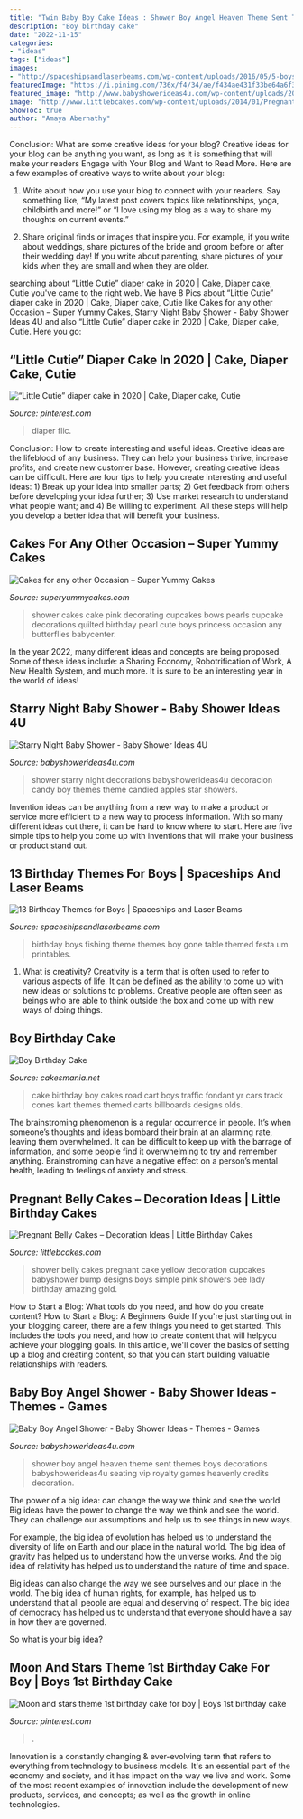 ```yaml
---
title: "Twin Baby Boy Cake Ideas : Shower Boy Angel Heaven Theme Sent Themes Boys Decorations Babyshowerideas4u Seating Vip Royalty Games Heavenly Credits Decoration"
description: "Boy birthday cake"
date: "2022-11-15"
categories:
- "ideas"
tags: ["ideas"]
images:
- "http://spaceshipsandlaserbeams.com/wp-content/uploads/2016/05/5-boys-gone-fishing-birthday-party-dessert-table.jpg"
featuredImage: "https://i.pinimg.com/736x/f4/34/ae/f434ae431f33be64a6f3f396acf1c582.jpg"
featured_image: "http://www.babyshowerideas4u.com/wp-content/uploads/2016/09/Baby-Boy-Angel-Shower-Vip-Seating.jpg"
image: "http://www.littlebcakes.com/wp-content/uploads/2014/01/Pregnant-Belly-Cakes-Pictures.jpg"
ShowToc: true
author: "Amaya Abernathy"
---
```



Conclusion: What are some creative ideas for your blog?
Creative ideas for your blog can be anything you want, as long as it is something that will make your readers Engage with Your Blog and Want to Read More. Here are a few examples of creative ways to write about your blog:
1. Write about how you use your blog to connect with your readers. Say something like, “My latest post covers topics like relationships, yoga, childbirth and more!” or “I love using my blog as a way to share my thoughts on current events.”

2. Share original finds or images that inspire you. For example, if you write about weddings, share pictures of the bride and groom before or after their wedding day! If you write about parenting, share pictures of your kids when they are small and when they are older.


	

		
searching about “Little Cutie” diaper cake in 2020 | Cake, Diaper cake, Cutie you've came to the right web. We have 8 Pics about “Little Cutie” diaper cake in 2020 | Cake, Diaper cake, Cutie like Cakes for any other Occasion – Super Yummy Cakes, Starry Night Baby Shower - Baby Shower Ideas 4U and also “Little Cutie” diaper cake in 2020 | Cake, Diaper cake, Cutie. Here you go:
		
    
## “Little Cutie” Diaper Cake In 2020 | Cake, Diaper Cake, Cutie

<img loading=lazy src="https://i.pinimg.com/736x/f4/34/ae/f434ae431f33be64a6f3f396acf1c582.jpg" onerror="this.onerror=null;this.src='https://tse1.mm.bing.net/th?id=OIP.xOatCgeQi7NWkKaDWSMfkAHaJ3&amp;pid=15.1';" alt="“Little Cutie” diaper cake in 2020 | Cake, Diaper cake, Cutie">

_Source: pinterest.com_

>diaper flic. 

	

Conclusion: How to create interesting and useful ideas.
Creative ideas are the lifeblood of any business. They can help your business thrive, increase profits, and create new customer base. However, creating creative ideas can be difficult. Here are four tips to help you create interesting and useful ideas: 1) Break up your idea into smaller parts; 2) Get feedback from others before developing your idea further; 3) Use market research to understand what people want; and 4) Be willing to experiment. All these steps will help you develop a better idea that will benefit your business.

    
## Cakes For Any Other Occasion – Super Yummy Cakes

<img loading=lazy src="https://www.superyummycakes.com/wp-content/uploads/2016/04/palmcoastbunnellbabyshowercake5-750x1000.jpg" onerror="this.onerror=null;this.src='https://tse3.mm.bing.net/th?id=OIP.Gx9ELOsEhmAHcMajWPGW4wHaJ4&amp;pid=15.1';" alt="Cakes for any other Occasion – Super Yummy Cakes">

_Source: superyummycakes.com_

>shower cakes cake pink decorating cupcakes bows pearls cupcake decorations quilted birthday pearl cute boys princess occasion any butterflies babycenter. 

	

In the year 2022, many different ideas and concepts are being proposed. Some of these ideas include: a Sharing Economy, Robotrification of Work, A New Health System, and much more. It is sure to be an interesting year in the world of ideas!

    
## Starry Night Baby Shower - Baby Shower Ideas 4U

<img loading=lazy src="https://babyshowerideas4u.com/wp-content/uploads/2016/09/Starry-Night-Baby-Shower-Candied-Apples.jpg" onerror="this.onerror=null;this.src='https://tse3.mm.bing.net/th?id=OIP.d3Oqj8h7n6iIgZmco2JIUQHaJ4&amp;pid=15.1';" alt="Starry Night Baby Shower - Baby Shower Ideas 4U">

_Source: babyshowerideas4u.com_

>shower starry night decorations babyshowerideas4u decoracion candy boy themes theme candied apples star showers. 

	

Invention ideas can be anything from a new way to make a product or service more efficient to a new way to process information. With so many different ideas out there, it can be hard to know where to start. Here are five simple tips to help you come up with inventions that will make your business or product stand out.

    
## 13 Birthday Themes For Boys | Spaceships And Laser Beams

<img loading=lazy src="http://spaceshipsandlaserbeams.com/wp-content/uploads/2016/05/5-boys-gone-fishing-birthday-party-dessert-table.jpg" onerror="this.onerror=null;this.src='https://tse4.mm.bing.net/th?id=OIP.7TUERBldKyqz6adQAp1c2gHaLH&amp;pid=15.1';" alt="13 Birthday Themes for Boys | Spaceships and Laser Beams">

_Source: spaceshipsandlaserbeams.com_

>birthday boys fishing theme themes boy gone table themed festa um printables. 

	

1. What is creativity?
Creativity is a term that is often used to refer to various aspects of life. It can be defined as the ability to come up with new ideas or solutions to problems. Creative people are often seen as beings who are able to think outside the box and come up with new ways of doing things.

    
## Boy Birthday Cake

<img loading=lazy src="https://cakesmania.net/wp-content/uploads/Go_Cart_Cake.jpeg" onerror="this.onerror=null;this.src='https://tse2.mm.bing.net/th?id=OIP.GdLUd2DclDj24ocWXoB-4gHaJ4&amp;pid=15.1';" alt="Boy Birthday Cake">

_Source: cakesmania.net_

>cake birthday boy cakes road cart boys traffic fondant yr cars track cones kart themes themed carts billboards designs olds. 

	

The brainstroming phenomenon is a regular occurrence in people. It’s when someone’s thoughts and ideas bombard their brain at an alarming rate, leaving them overwhelmed. It can be difficult to keep up with the barrage of information, and some people find it overwhelming to try and remember anything. Brainstroming can have a negative effect on a person’s mental health, leading to feelings of anxiety and stress.

    
## Pregnant Belly Cakes – Decoration Ideas | Little Birthday Cakes

<img loading=lazy src="http://www.littlebcakes.com/wp-content/uploads/2014/01/Pregnant-Belly-Cakes-Pictures.jpg" onerror="this.onerror=null;this.src='https://tse3.mm.bing.net/th?id=OIP.VPN1kEt4y-KvJsQhC56ErgHaJ4&amp;pid=15.1';" alt="Pregnant Belly Cakes – Decoration Ideas | Little Birthday Cakes">

_Source: littlebcakes.com_

>shower belly cakes pregnant cake yellow decoration cupcakes babyshower bump designs boys simple pink showers bee lady birthday amazing gold. 

	

How to Start a Blog: What tools do you need, and how do you create content?
How to Start a Blog: A Beginners Guide
If you're just starting out in your blogging career, there are a few things you need to get started. This includes the tools you need, and how to create content that will helpyou achieve your blogging goals. In this article, we'll cover the basics of setting up a blog and creating content, so that you can start building valuable relationships with readers.

    
## Baby Boy Angel Shower - Baby Shower Ideas - Themes - Games

<img loading=lazy src="http://www.babyshowerideas4u.com/wp-content/uploads/2016/09/Baby-Boy-Angel-Shower-Vip-Seating.jpg" onerror="this.onerror=null;this.src='https://tse1.mm.bing.net/th?id=OIP.CXfXKTLdTcWhCAuaOO7j7wHaJ4&amp;pid=15.1';" alt="Baby Boy Angel Shower - Baby Shower Ideas - Themes - Games">

_Source: babyshowerideas4u.com_

>shower boy angel heaven theme sent themes boys decorations babyshowerideas4u seating vip royalty games heavenly credits decoration. 

	

The power of a big idea: can change the way we think and see the world
Big ideas have the power to change the way we think and see the world. They can challenge our assumptions and help us to see things in new ways.


For example, the big idea of evolution has helped us to understand the diversity of life on Earth and our place in the natural world. The big idea of gravity has helped us to understand how the universe works. And the big idea of relativity has helped us to understand the nature of time and space.



Big ideas can also change the way we see ourselves and our place in the world. The big idea of human rights, for example, has helped us to understand that all people are equal and deserving of respect. The big idea of democracy has helped us to understand that everyone should have a say in how they are governed.



So what is your big idea?

    
## Moon And Stars Theme 1st Birthday Cake For Boy | Boys 1st Birthday Cake

<img loading=lazy src="https://i.pinimg.com/736x/6f/eb/17/6feb17adb11e1c19b43375b97fbefa05.jpg" onerror="this.onerror=null;this.src='https://tse4.mm.bing.net/th?id=OIP.IiTDBlw_LCkLaUNnaL5YdAHaKF&amp;pid=15.1';" alt="Moon and stars theme 1st birthday cake for boy | Boys 1st birthday cake">

_Source: pinterest.com_

>. 

	

Innovation is a constantly changing & ever-evolving term that refers to everything from technology to business models. It's an essential part of the economy and society, and it has impact on the way we live and work. Some of the most recent examples of innovation include the development of new products, services, and concepts; as well as the growth in online technologies.

